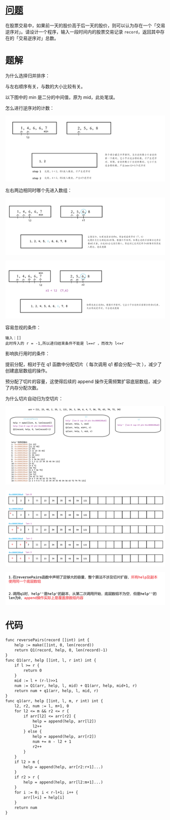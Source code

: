 # [问题](https://leetcode.cn/problems/shu-zu-zhong-de-ni-xu-dui-lcof/description/)

在股票交易中，如果前一天的股价高于后一天的股价，则可以认为存在一个「交易逆序对」。请设计一个程序，输入一段时间内的股票交易记录 `record`，返回其中存在的「交易逆序对」总数。

# 题解

为什么选择归并排序：

与左右顺序有关，与数的大小比较有关。

以下图中的 min 是二分的中间值，原为 mid，此处笔误。

怎么进行逆序对的计数：

![1741321894317](image/LCR170.交易逆序对的总数/1741321894317.png)

左右两边相同时哪个先进入数组：

![1741323566445](image/LCR170.交易逆序对的总数/1741323566445.png)

![1741324025250](image/LCR170.交易逆序对的总数/1741324025250.png)

容易忽视的条件：

```
输入：[]
此时传入的 r = -1,所以递归结束条件不能是 l==r ，而改为 l<=r
```

影响执行用时的条件：

提前分配，相对于在 q1 函数中分配切片（ 每次调用 q1 都会分配一次 ），减少了创建底层数组的操作。

预分配了切片的容量，这使得后续的 append 操作无需频繁扩容底层数组，减少了内存分配次数。

为什么切片自动归为空切片：

![1741657845785](image/LCR170.交易逆序对的总数/1741657845785.png)

![1741657856949](image/LCR170.交易逆序对的总数/1741657856949.png)

![1741657867085](image/LCR170.交易逆序对的总数/1741657867085.png)

# 代码

```
func reversePairs(record []int) int {
	help := make([]int, 0, len(record))
	return Q1(record, help, 0, len(record)-1)
}
func Q1(arr, help []int, l, r int) int {
	if l >= r {
		return 0
	}
	mid := l + (r-l)>>1
	num := Q1(arr, help, l, mid) + Q1(arr, help, mid+1, r)
	return num + q1(arr, help, l, mid, r)
}
func q1(arr, help []int, l, m, r int) int {
	l2, r2, num := l, m+1, 0
	for l2 <= m && r2 <= r {
		if arr[l2] <= arr[r2] {
			help = append(help, arr[l2])
			l2++
		} else {
			help = append(help, arr[r2])
			num += m - l2 + 1
			r2++
		}
	}
	if l2 > m {
		help = append(help, arr[r2:r+1]...)
	}
	if r2 > r {
		help = append(help, arr[l2:m+1]...)
	}
	for i := 0; i < r-l+1; i++ {
		arr[l+i] = help[i]
	}
	return num
}
```
